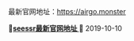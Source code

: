 最新官网地址：https://airgo.monster

**🔴[seessr最新官网地址 ](https://airgo.monster)🔴**                  2019-10-10
